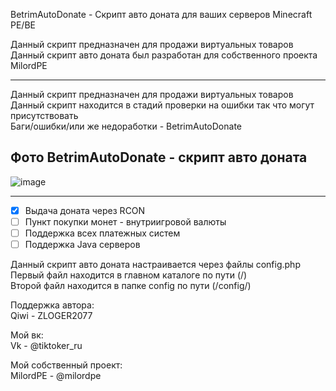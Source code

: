 BetrimAutoDonate - Скрипт авто доната для ваших серверов Minecraft PE/BE

Данный скрипт предназначен для продажи виртуальных товаров                                                            
Данный скрипт авто доната был разработан для собственного проекта MilordPE                                                                    

-------------

Данный скрипт предназначен для продажи виртуальных товаров                                                                                                       
Данный скрипт находится в стадий проверки на ошибки так что могут присутствовать                                                                 
Баги/ошибки/или же недоработки - BetrimAutoDonate                                                        

Фото BetrimAutoDonate - скрипт авто доната
-------------

![image](https://user-images.githubusercontent.com/79506370/195771221-1e44dcbd-5fb0-4633-8c73-7f6cc955739d.png)

-------------

- [x] Выдача доната через RCON
- [ ] Пункт покупки монет - внутриигровой валюты
- [ ] Поддержка всех платежных систем
- [ ] Поддержка Java серверов
                                        
Данный скрипт авто доната настраивается через файлы config.php                                                          
Первый файл находится в главном каталоге по пути (/)                                                  
Второй файл находится в папке config по пути (/config/)                        

Поддержка автора:                                                                                   
 Qiwi - ZLOGER2077                                                                                                                                   

Мой вк:                                                                                                     
 Vk - @tiktoker_ru
  
Мой собственный проект:                                           
 MilordPE - @milordpe                                              
